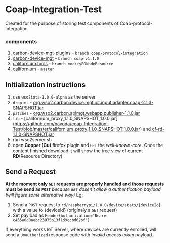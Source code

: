 # Coap-Integration-Test
Created for the purpose of storing test components of Coap-protocol-integration

### components
1. [carbon-device-mgt-plugins](https://github.com/navoda/carbon-device-mgt-plugins/tree/coap-protocol-integration) - `branch coap-protocol-integration`
2. [carbon-device-mgt](https://github.com/navoda/carbon-device-mgt/tree/coap-v1.1.0) - `branch coap-v1.1.0`
3. [californium.tools](https://github.com/navoda/californium.tools/tree/modifyRDNodeResource) - `branch modifyRDNodeResource`
4. [californium](https://github.com/eclipse/californium) - `master`

## Initialization instructions

1. use `wso2iots-1.0.0-alpha` as the server
2. `dropins` -  [org.wso2.carbon.device.mgt.iot.input.adapter.coap-2.1.3-SNAPSHOT.jar](https://github.com/navoda/coap-Integration-Test/blob/master/org.wso2.carbon.device.mgt.iot.input.adapter.coap-2.1.3-SNAPSHOT.jar)
3. `patches` - [org.wso2.carbon.apimgt.webapp.publisher-1.1.0.jar](https://github.com/navoda/coap-Integration-Test/blob/master/org.wso2.carbon.apimgt.webapp.publisher-1.1.0.jar)
4. `lib` - [californium_proxy_1.1.0_SNAPSHOT_1.0.0.jar] (https://github.com/navoda/coap-Integration-Test/blob/master/californium_proxy_1.1.0_SNAPSHOT_1.0.0.jar) and [cf-rd-1.1.0-SNAPSHOT.jar](https://github.com/navoda/coap-Integration-Test/blob/master/cf-rd-1.1.0-SNAPSHOT.jar)
5. run wso2server.sh
6. open **Copper (Cu)** firefox plugin and `GET` the _well-known-core_. Once the content finished download it will show the tree view of current **RD**(Resource Directory)

## Send a Request
**At the moment only `GET` requests are properly handled and those requests must be send as `POST`** _because `GET` dosen't allow a authentication payload (will figure some alternative way)_
Eg: 

1. Send a `POST` request to `rd/raspberrypi/1.0.0/device/stats/{deviceId}` with a value to {deviceId} (originaly a `GET` request) 
2. Set payload as `Header{Authorization="Bearer c455a0d8aebc23875b13f1d9ccbd62bf"}` 

If everything works IoT Server, where devices are currently enrolled, will send a `Unautherized` response code with _invalid access token_ payload.
